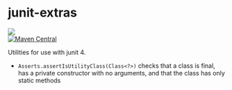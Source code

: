 # junit-extras
<a href="https://travis-ci.org/davidmoten/junit-extras"><img src="https://travis-ci.org/davidmoten/junit-extras.svg?branch=master"></a><br/>
[![Maven Central](https://maven-badges.herokuapp.com/maven-central/com.github.davidmoten/junit-extras/badge.svg?style=flat)](https://maven-badges.herokuapp.com/maven-central/com.github.davidmoten/junit-extras)<br/>

Utilities for use with junit 4.

* `Asserts.assertIsUtilityClass(Class<?>)` checks that a class is final, has a private constructor with no arguments, and that the class has only static methods


